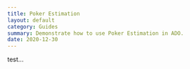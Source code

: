 ```yaml
---
title: Poker Estimation
layout: default
category: Guides
summary: Demonstrate how to use Poker Estimation in ADO.
date: 2020-12-30
---
```


test...
